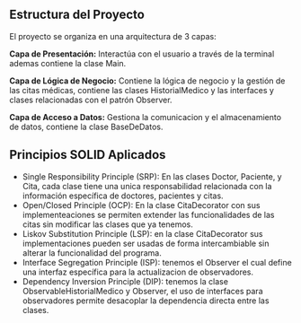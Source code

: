 ## Estructura del Proyecto
El proyecto se organiza en una arquitectura de 3 capas:

**Capa de Presentación:**
Interactúa con el usuario a través de la terminal ademas contiene la clase Main.

**Capa de Lógica de Negocio:**
Contiene la lógica de negocio y la gestión de las citas médicas, contiene las clases HistorialMedico y las interfaces y clases relacionadas con el patrón Observer.

**Capa de Acceso a Datos:**
Gestiona la comunicacion y el almacenamiento de datos, contiene la clase BaseDeDatos.

## Principios SOLID Aplicados

- Single Responsibility Principle (SRP): En las clases Doctor, Paciente, y Cita, cada clase tiene una unica responsabilidad relacionada con la información específica de doctores, pacientes y citas.
- Open/Closed Principle (OCP): En la clase CitaDecorator con sus implementeaciones se permiten extender las funcionalidades de las citas sin modificar las clases que ya tenemos.
- Liskov Substitution Principle (LSP): en la clase CitaDecorator sus implementaciones pueden ser usadas de forma intercambiable sin alterar la funcionalidad del programa.
- Interface Segregation Principle (ISP): tenemos el Observer el cual define una interfaz específica para la actualizacion de observadores.
- Dependency Inversion Principle (DIP): tenemos la clase ObservableHistorialMedico y Observer, el uso de interfaces para observadores permite desacoplar la dependencia directa entre las clases.
